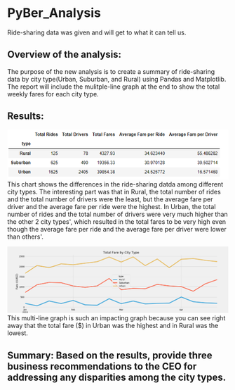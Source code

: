 # PyBer_Analysis
Ride-sharing data was given and will get to what it can tell us.

## Overview of the analysis: 
The purpose of the new analysis is to create a summary of ride-sharing data by city type(Urban, Suburban, and Rural) using Pandas and Matplotlib. 
The report will include the mulitple-line graph at the end to show the total weekly fares for each city type.

## Results:  

![summary_chart](./Resources/summary_chart.png)
This chart shows the differences in the ride-sharing datda among different city types. 
The interesting part was that in Rural, the total  number of rides and the total number of drivers were the least, but the average fare per driver and 
the average fare per ride were the highest. In Urban, the total number of rides and the total number of drivers were very much higher than the other 2 city types', which 
resulted in the total fares to be very high even though the average fare per ride and the average fare per driver were lower than others'.  

![multiline_graph](PyBer_fare_summary.png)
This multi-line graph is such an impacting graph because you can see right away that the total fare ($) in Urban was the highest and in Rural was the lowest. 
 

## Summary: Based on the results, provide three business recommendations to the CEO for addressing any disparities among the city types.
